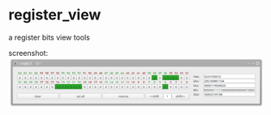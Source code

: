 # register_view
a register bits view tools

screenshot:
![image](https://github.com/thelxz/register_view/blob/master/doc/screen_shot.png)
